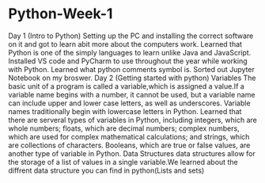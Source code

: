 # Python-Week-1
Day 1 (Intro to Python)
Setting up the PC and installing the correct software on it and got to learn abit more about the computers work. Learned that Python is one of the simply languages to learn unlike Java and JavaScript. Installed VS code and PyCharm to use throughout the year while working with Python. Learned what python comments symbol is. Sorted out Jupyter Notebook on my broswer. 
Day 2 (Getting started with python)
Variables
The basic unit of a program is called a variable,which is assigned a value.If a variable name begins with a number, it cannot be used, but a variable name can include upper and lower case letters, as well as underscores. Variable names traditionally begin with lowercase letters in Python. Learned that there are serveral types of variables in Python, including integers, which are whole numbers; floats, which are decimal numbers; complex numbers, which are used for complex mathematical calculations; and strings, which are collections of characters. Booleans, which are true or false values, are another type of variable in Python.
Data Structures
data structures allow for the storage of a list of values in a single variable.We learned about the diffrent data structure you can find in python(Lists and sets) 
